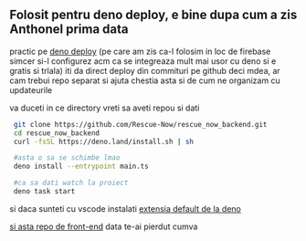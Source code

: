 ## Folosit pentru deno deploy, e bine dupa cum a zis Anthonel prima data
practic pe [deno deploy](https://deno.com/deploy) (pe care am zis ca-l folosim in loc de firebase simcer si-l configurez acm ca se integreaza mult mai usor cu deno si e gratis si trlala) 
iti da direct deploy din commituri pe github deci mdea, ar cam trebui repo separat si ajuta chestia asta si de cum ne organizam cu updateurile

va duceti in ce directory vreti sa aveti repou si dati

```bash
 git clone https://github.com/Rescue-Now/rescue_now_backend.git
 cd rescue_now_backend
 curl -fsSL https://deno.land/install.sh | sh

 #asta o sa se schimbe lmao 
 deno install --entrypoint main.ts

 #ca sa dati watch la proiect
 deno task start
```

si daca sunteti cu vscode instalati [extensia default de la deno](vscode:extension/denoland.vscode-deno)

[si asta repo de front-end](https://github.com/Rescue-Now/rescue_now) data te-ai pierdut cumva
